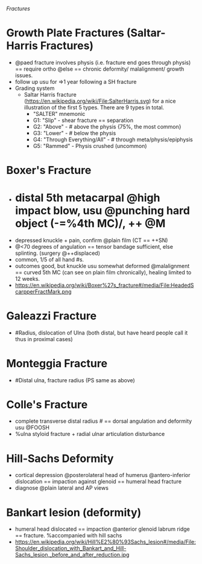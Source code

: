 ###### Fractures

# Growth Plate Fractures (Saltar-Harris Fractures)
- @paed fracture involves physis (i.e. fracture end goes through physis) == require ortho @else == chronic deformity/ malalignment/ growth issues.
- follow up usu for =>1 year following a SH fracture
- Grading system
    + Saltar Harris fracture (https://en.wikipedia.org/wiki/File:SalterHarris.svg) for a nice illustration of the first 5 types. There are 9 types in total.
        * "SALTER" mnemonic
        * G1: "Slip" - shear fracture == separation
        * G2: "Above" - # above the physis {75%, the most common}
        * G3: "Lower" - # below the physis
        * G4: "Through Everything/All" - # through meta/physis/epiphysis
        * G5: "Rammed" - Physis crushed (uncommon)

# Boxer's Fracture
- # distal 5th metacarpal @high impact blow, usu @punching hard object (-=%4th MC)/, ++ @M
- depressed knuckle + pain, confirm @plain film (CT == ++SN)
- @<70 degrees of angulation == tensor bandage sufficient, else splinting. (surgery @++displaced)
- common, 1/5 of all hand #s. 
- outcomes good, but knuckle usu somewhat deformed @malalignment == curved 5th MC (can see on plain film chronically), healing limited to 12 weeks. 
- https://en.wikipedia.org/wiki/Boxer%27s_fracture#/media/File:HeadedScarpperFractMark.png

# Galeazzi Fracture
- #Radius, dislocation of Ulna (both distal, but have heard people call it thus in proximal cases)

# Monteggia Fracture
- #Distal ulna, fracture radius (PS same as above)


# Colle's Fracture
- complete transverse distal radius # == dorsal angulation and deformity usu @FOOSH
- %ulna styloid fracture + radial ulnar articulation disturbance


# Hill-Sachs Deformity
- cortical depression @posterolateral head of humerus @antero-inferior dislocation == impaction against glenoid == humeral head fracture
- diagnose @plain lateral and AP views

# Bankart lesion (deformity)
- humeral head dislocated == impaction @anterior glenoid labrum ridge == fracture. %accompanied with hill sachs 
- https://en.wikipedia.org/wiki/Hill%E2%80%93Sachs_lesion#/media/File:Shoulder_dislocation_with_Bankart_and_Hill-Sachs_lesion,_before_and_after_reduction.jpg

